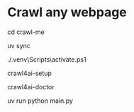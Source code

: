 # Crawl any webpage

cd crawl-me


uv sync

./.venv\Scripts\activate.ps1

crawl4ai-setup

crawl4ai-doctor

uv run python main.py
